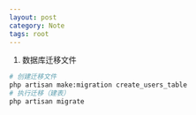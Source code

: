 ```yaml
---
layout: post
category: Note
tags: root
---
```

1. 数据库迁移文件
```sh
# 创建迁移文件
php artisan make:migration create_users_table
# 执行迁移（建表）
php artisan migrate
```
